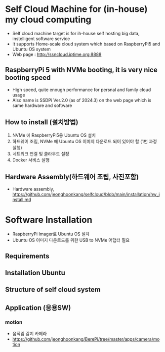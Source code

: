 
# Self Cloud Machine for (in-house) my cloud computing
- Self cloud machine target is for ih-house self hosting big data, instelligent software service
- It supports Home-scale cloud system which based on RaspberryPi5 and Ubuntu OS system
- Web page : http://ssncloud.iptime.org:8888

## RaspberryPi 5 with NVMe booting, it is very nice booting speed
- High speed, quite enough performance for persnal and family cloud usage
- Also name is SSDPi Ver.2.0 (as of 2024.3) on the web page which is same hardware and software


## How to install (설치방법)
1. NVMe 에 RaspberryPi5용 Ubuntu OS 설치
2. 하드웨어 조립, NVMe 에 Ubuntu OS 이미지 다운로드 되어 있어야 함 (1번 과정 실행) 
3. 네트워크 연결 및 클라우드 설정
4. Docker 서비스 실행 


## Hardware Assembly(하드웨어 조립, 사진포함)
- Hardware assembly, https://github.com/jeonghoonkang/selfcloud/blob/main/installation/hw_install.md


# Software Installation
- RaspberryPi Imager로 Ubuntu OS 설치
- Ubuntu OS 이미지 다운로드를 위한 USB to NVMe 어댑터 필요


## Requirements
## Installation Ubuntu
## Structure of self cloud system
## Application (응용SW)
### motion
- 움직임 감지 카메라
- https://github.com/jeonghoonkang/BerePi/tree/master/apps/camera/motion
